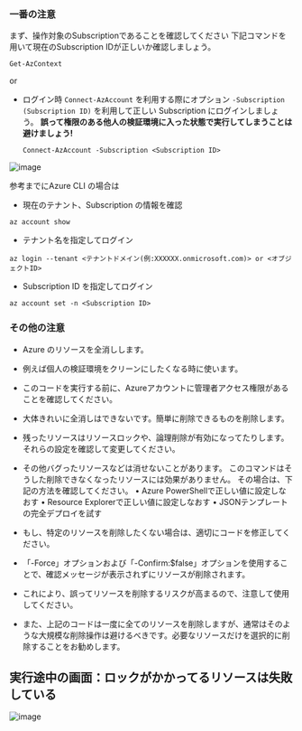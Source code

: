 
### 一番の注意
まず、操作対象のSubscriptionであることを確認してください
下記コマンドを用いて現在のSubscription IDが正しいか確認しましょう。
```
Get-AzContext
```
or

+ ログイン時 ```Connect-AzAccount``` を利用する際にオプション ```-Subscription (Subscription ID)``` を利用して正しい Subscription にログインしましょう。
**誤って権限のある他人の検証環境に入った状態で実行してしまうことは避けましょう!**
  ```
  Connect-AzAccount -Subscription <Subscription ID>
  ```
![image](https://github.com/aktsmm/Scripts/assets/71251920/6b8c3197-1263-4748-957a-5ca262a972ab)

参考までにAzure CLI の場合は
+ 現在のテナント、Subscription の情報を確認
```
az account show
```
+ テナント名を指定してログイン
```
az login --tenant <テナントドメイン(例:XXXXXX.onmicrosoft.com)> or <オブジェクトID> 
```
+ Subscription ID を指定してログイン
```
az account set -n <Subscription ID>
```


### その他の注意
* Azure のリソースを全消しします。
* 例えば個人の検証環境をクリーンにしたくなる時に使います。
* このコードを実行する前に、Azureアカウントに管理者アクセス権限があることを確認してください。
* 大体きれいに全消しはできないです。簡単に削除できるものを削除します。
* 残ったリソースはリソースロックや、論理削除が有効になってたりします。それらの設定を確認して変更してください。
* その他バグったリソースなどは消せないことがあります。 このコマンドはそうした削除できなくなったリソースには効果がありません。
その場合は、下記の方法を確認してください。
 • Azure PowerShellで正しい値に設定しなおす
 • Resource Explorerで正しい値に設定しなおす
 • JSONテンプレートの完全デプロイを試す

* もし、特定のリソースを削除したくない場合は、適切にコードを修正してください。
* 「-Force」オプションおよび「-Confirm:$false」オプションを使用することで、確認メッセージが表示されずにリソースが削除されます。
* これにより、誤ってリソースを削除するリスクが高まるので、注意して使用してください。
* また、上記のコードは一度に全てのリソースを削除しますが、通常はそのような大規模な削除操作は避けるべきです。必要なリソースだけを選択的に削除することをお勧めします。

## 実行途中の画面：ロックがかかってるリソースは失敗している
![image](https://github.com/aktsmm/Scripts/assets/71251920/b9c438c8-e0f0-4fde-8342-7d1428a90a58)

